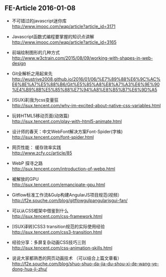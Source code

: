 ## FE-Article 2016-01-08

- 不可错过的javascript迷你库  
http://www.imooc.com/wap/article?article_id=3171

- Javascript函数式编程要掌握的知识点讲解  
http://www.imooc.com/wap/article?article_id=3165

- 前端绘制图形的几种方式  
http://www.w3ctrain.com/2015/08/09/working-with-shapes-in-web-design

- Git全解析之用起来先  
http://wustrive2008.github.io/2016/01/06/%E7%89%88%E6%9C%AC%E6%8E%A7%E5%88%B6/Git%E5%85%A8%E8%A7%A3%E6%9E%90%E4%B9%8B%E5%85%88%E7%94%A8%E8%B5%B7%E6%9D%A5

- [ISUX译]我为css变量狂  
http://isux.tencent.com/why-im-excited-about-native-css-variables.html

- 玩转HTML5移动页面(动效篇)  
http://isux.tencent.com/play-with-html5-animate.html

- 设计师的春天：中文WebFont解决方案Font-Spider(字蛛)  
http://isux.tencent.com/font-spider.html

- 网页性能： 缓存效率实践  
http://www.zcfy.cc/article/85

- WebP 探寻之路  
http://isux.tencent.com/introduction-of-webp.html

- 被解放的GPU  
http://isux.tencent.com/emancipate-gpu.html

- Gitflow标准工作流&Gulp构建AngularJS项目规范(视频）  
http://f2e.souche.com/blog/gitflowgulpangularjsgui-fan/

- 可以从CSS框架中借鉴到什么  
http://isux.tencent.com/css-framework.html

- [ISUX译转]CSS3 transition规范的实际使用经验  
http://isux.tencent.com/css3-transition.html

- 经验分享：多屏复杂动画CSS技巧三则  
http://isux.tencent.com/css-animation-skills.html

- 说说大家都熟悉的网页动画技术 （可以结合上篇文章看）  
http://f2e.souche.com/blog/shuo-shuo-da-jia-du-shou-xi-de-wang-ye-dong-hua-ji-zhu/

